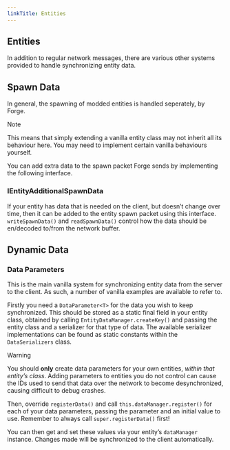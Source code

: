 ```yaml
---
linkTitle: Entities
---
```


<article class="docs-entry">
<h1 id="entities">Entities<a class="headerlink" href="#entities" title="Permanent link"> </a></h1>
<p>In addition to regular network messages, there are various other systems provided to handle synchronizing entity data.</p>
<h2 id="spawn-data">Spawn Data<a class="headerlink" href="#spawn-data" title="Permanent link"> </a></h2>
<p>In general, the spawning of modded entities is handled seperately, by Forge.</p>
<div class="admonition note">
<p class="admonition-title">Note</p>
<p>This means that simply extending a vanilla entity class may not inherit all its behaviour here. You may need to implement certain vanilla behaviours yourself.</p>
</div>
<p>You can add extra data to the spawn packet Forge sends by implementing the following interface.</p>
<h3 id="ientityadditionalspawndata">IEntityAdditionalSpawnData<a class="headerlink" href="#ientityadditionalspawndata" title="Permanent link"> </a></h3>
<p>If your entity has data that is needed on the client, but doesn&rsquo;t change over time, then it can be added to the entity spawn packet using this interface. <code>writeSpawnData()</code> and <code>readSpawnData()</code> control how the data should be en/decoded to/from the network buffer.</p>
<h2 id="dynamic-data">Dynamic Data<a class="headerlink" href="#dynamic-data" title="Permanent link"> </a></h2>
<h3 id="data-parameters">Data Parameters<a class="headerlink" href="#data-parameters" title="Permanent link"> </a></h3>
<p>This is the main vanilla system for synchronizing entity data from the server to the client. As such, a number of vanilla examples are available to refer to.</p>
<p>Firstly you need a <code>DataParameter&lt;T&gt;</code> for the data you wish to keep synchronized. This should be stored as a static final field in your entity class, obtained by calling <code>EntityDataManager.createKey()</code> and passing the entity class and a serializer for that type of data. The available serializer implementations can be found as static constants within the <code>DataSerializers</code> class.</p>
<div class="admonition warning">
<p class="admonition-title">Warning</p>
<p>You should <strong>only</strong> create data parameters for your own entities, <em>within that entity&rsquo;s class</em>.
Adding parameters to entities you do not control can cause the IDs used to send that data over the network to become desynchronized, causing difficult to debug crashes.</p>
</div>
<p>Then, override <code>registerData()</code> and call <code>this.dataManager.register()</code> for each of your data parameters, passing the parameter and an initial value to use. Remember to always call <code>super.registerData()</code> first!</p>
<p>You can then get and set these values via your entity&rsquo;s <code>dataManager</code> instance. Changes made will be synchronized to the client automatically.</p>
</article>